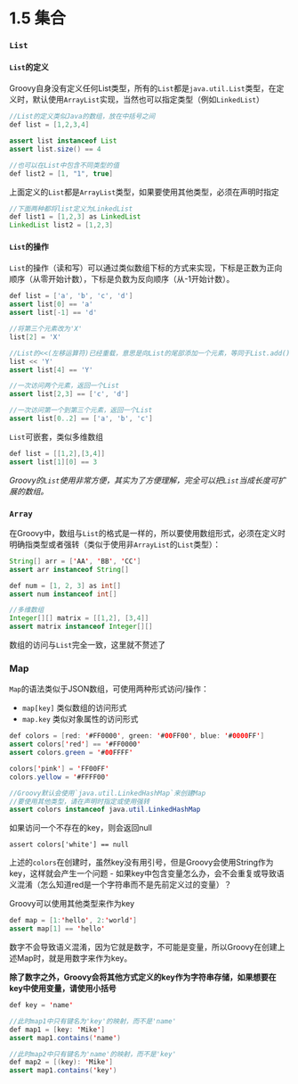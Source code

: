 # 1.5 集合

### `List`

#### `List`的定义

Groovy自身没有定义任何List类型，所有的`List`都是`java.util.List`类型，在定义时，默认使用`ArrayList`实现，当然也可以指定类型（例如`LinkedList`）

```java
//List的定义类似Java的数组，放在中括号之间
def list = [1,2,3,4]

assert list instanceof List
assert list.size() == 4

//也可以在List中包含不同类型的值
def list2 = [1, "1", true]
```

上面定义的`List`都是`ArrayList`类型，如果要使用其他类型，必须在声明时指定

```java
//下面两种都将list定义为LinkedList
def list1 = [1,2,3] as LinkedList
LinkedList list2 = [1,2,3]
```

#### `List`的操作

`List`的操作（读和写）可以通过类似数组下标的方式来实现，下标是正数为正向顺序（从零开始计数），下标是负数为反向顺序（从-1开始计数）。

```java
def list = ['a', 'b', 'c', 'd']
assert list[0] == 'a'
assert list[-1] == 'd'

//将第三个元素改为'X'
list[2] = 'X'

//List的<<(左移运算符)已经重载，意思是向List的尾部添加一个元素，等同于List.add()
list << 'Y'
assert list[4] == 'Y'

//一次访问两个元素，返回一个List
assert list[2,3] == ['c', 'd']

//一次访问第一个到第三个元素，返回一个List
assert list[0..2] == ['a', 'b', 'c']
```

`List`可嵌套，类似多维数组

```java
def list = [[1,2],[3,4]]
assert list[1][0] == 3
```

_Groovy的`List`使用非常方便，其实为了方便理解，完全可以把`List`当成长度可扩展的数组。_

### `Array`

在Groovy中，数组与`List`的格式是一样的，所以要使用数组形式，必须在定义时明确指类型或者强转（类似于使用非`ArrayList`的`List`类型）：

```java
String[] arr = ['AA', 'BB', 'CC']
assert arr instanceof String[]

def num = [1, 2, 3] as int[]
assert num instanceof int[]

//多维数组
Integer[][] matrix = [[1,2], [3,4]]
assert matrix instanceof Integer[][]
```

数组的访问与`List`完全一致，这里就不赘述了

### Map

`Map`的语法类似于JSON数组，可使用两种形式访问/操作：

 - `map[key]` 类似数组的访问形式
 - `map.key` 类似对象属性的访问形式

```java
def colors = [red: '#FF0000', green: '#00FF00', blue: '#0000FF']
assert colors['red'] == '#FF0000'
assert colors.green = '#00FFFF'

colors['pink'] = 'FF00FF'
colors.yellow = '#FFFF00'

//Groovy默认会使用`java.util.LinkedHashMap`来创建Map
//要使用其他类型，请在声明时指定或使用强转
assert colors instanceof java.util.LinkedHashMap
```

如果访问一个不存在的key，则会返回null

`assert colors['white'] == null`

上述的`colors`在创建时，虽然key没有用引号，但是Groovy会使用String作为key，这样就会产生一个问题 - 如果key中包含变量怎么办，会不会重复或导致语义混淆（怎么知道red是一个字符串而不是先前定义过的变量）？

Groovy可以使用其他类型来作为key

```java
def map = [1:'hello', 2:'world']
assert map[1] == 'hello'
```

数字不会导致语义混淆，因为它就是数字，不可能是变量，所以Groovy在创建上述Map时，就是用数字来作为key。

__除了数字之外，Groovy会将其他方式定义的key作为字符串存储，如果想要在key中使用变量，请使用小括号__

```java
def key = 'name'

//此时map1中只有键名为'key'的映射，而不是'name'
def map1 = [key: 'Mike']
assert map1.contains('name')

//此时map2中只有键名为'name'的映射，而不是'key'
def map2 = [(key): 'Mike']
assert map1.contains('key')
```
